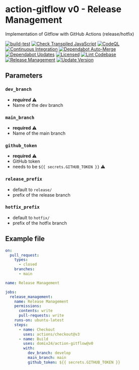 # action-gitflow v0 - Release Management

Implementation of Gitflow with GitHub Actions (release/hotfix)

[![build-test](https://github.com/Domix24/action-gitflow/actions/workflows/test.yml/badge.svg)](https://github.com/Domix24/action-gitflow/actions/workflows/test.yml)
[![Check Transpiled JavaScript](https://github.com/Domix24/action-gitflow/actions/workflows/check-dist.yml/badge.svg)](https://github.com/Domix24/action-gitflow/actions/workflows/check-dist.yml)
[![CodeQL](https://github.com/Domix24/action-gitflow/actions/workflows/codeql-analysis.yml/badge.svg)](https://github.com/Domix24/action-gitflow/actions/workflows/codeql-analysis.yml)
[![Continuous Integration](https://github.com/Domix24/action-gitflow/actions/workflows/ci.yml/badge.svg)](https://github.com/Domix24/action-gitflow/actions/workflows/ci.yml)
[![Dependabot Auto-Merge](https://github.com/Domix24/action-gitflow/actions/workflows/auto-merge.yml/badge.svg)](https://github.com/Domix24/action-gitflow/actions/workflows/auto-merge.yml)
[![Dependabot Updates](https://github.com/Domix24/action-gitflow/actions/workflows/dependabot/dependabot-updates/badge.svg)](https://github.com/Domix24/action-gitflow/actions/workflows/dependabot/dependabot-updates)
[![Licensed](https://github.com/Domix24/action-gitflow/actions/workflows/licensed.yml/badge.svg)](https://github.com/Domix24/action-gitflow/actions/workflows/licensed.yml)
[![Lint Codebase](https://github.com/Domix24/action-gitflow/actions/workflows/linter.yml/badge.svg)](https://github.com/Domix24/action-gitflow/actions/workflows/linter.yml)
[![Release Management](https://github.com/Domix24/action-gitflow/actions/workflows/deploy-on-close.yml/badge.svg)](https://github.com/Domix24/action-gitflow/actions/workflows/deploy-on-close.yml)
[![Update Version](https://github.com/Domix24/action-gitflow/actions/workflows/update-version.yml/badge.svg)](https://github.com/Domix24/action-gitflow/actions/workflows/update-version.yml)

## Parameters

### `dev_branch`

- _**required**_ ⚠️
- Name of the dev branch

### `main_branch`

- **required** ⚠️
- Name of the main branch

### `github_token`

- **required** ⚠️
- GitHub token
- needs to be `${{ secrets.GITHUB_TOKEN }}` ⚠️

### `release_prefix`

- default to `release/`
- prefix of the release branch

### `hotfix_prefix`

- default to `hotfix/`
- prefix of the hotfix branch

## Example file

```yaml
on:
  pull_request:
    types:
      - closed
    branches:
      - main

name: Release Management

jobs:
  release_management:
    name: Release Management
    permissions:
      contents: write
      pull-requests: write
    runs-on: ubuntu-latest
    steps:
      - name: Checkout
        uses: actions/checkout@v3
      - name: Build
        uses: domix24/action-gitflow@v0
        with:
          dev_branch: develop
          main_branch: main
          github_token: ${{ secrets.GITHUB_TOKEN }}
```

